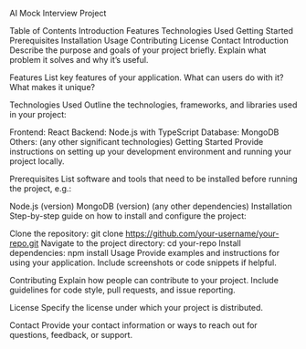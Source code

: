 AI Mock Interview Project

Table of Contents
Introduction
Features
Technologies Used
Getting Started
Prerequisites
Installation
Usage
Contributing
License
Contact
Introduction
Describe the purpose and goals of your project briefly. Explain what problem it solves and why it’s useful.

Features
List key features of your application. What can users do with it? What makes it unique?

Technologies Used
Outline the technologies, frameworks, and libraries used in your project:

Frontend: React
Backend: Node.js with TypeScript
Database: MongoDB
Others: (any other significant technologies)
Getting Started
Provide instructions on setting up your development environment and running your project locally.

Prerequisites
List software and tools that need to be installed before running the project, e.g.:

Node.js (version)
MongoDB (version)
(any other dependencies)
Installation
Step-by-step guide on how to install and configure the project:

Clone the repository: git clone https://github.com/your-username/your-repo.git
Navigate to the project directory: cd your-repo
Install dependencies: npm install
Usage
Provide examples and instructions for using your application. Include screenshots or code snippets if helpful.

Contributing
Explain how people can contribute to your project. Include guidelines for code style, pull requests, and issue reporting.

License
Specify the license under which your project is distributed.

Contact
Provide your contact information or ways to reach out for questions, feedback, or support.
